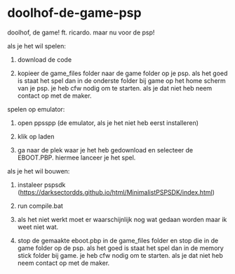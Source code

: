 # doolhof-de-game-psp
doolhof, de game! ft. ricardo. maar nu voor de psp!



als je het wil spelen:

1. download de code

2. kopieer de game_files folder naar de game folder op je psp. als het goed is staat het spel dan in de onderste folder bij game op het home scherm van je psp. je heb cfw nodig om te starten. als je dat niet heb neem contact op met de maker.



spelen op emulator:

1. open ppsspp (de emulator, als je het niet heb eerst installeren)

2. klik op laden

3. ga naar de plek waar je het heb gedownload en selecteer de EBOOT.PBP. hiermee lanceer je het spel.



als je het wil bouwen: 

1. instaleer pspsdk (https://darksectordds.github.io/html/MinimalistPSPSDK/index.html)

2. run compile.bat

3. als het niet werkt moet er waarschijnlijk nog wat gedaan worden maar ik weet niet wat.

4. stop de gemaakte eboot.pbp in de game_files folder en stop die in de game folder op de psp. als het goed is staat het spel dan in de memory stick folder bij game. je heb cfw nodig om te starten. als je dat niet heb neem contact op met de maker.